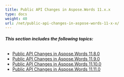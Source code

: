 ```yaml
---
title: Public API Changes in Aspose.Words 11.x.x
type: docs
weight: 40
url: /net/public-api-changes-in-aspose-words-11-x-x/
---
```


###### **This section includes the following topics:** 

- [Public API Changes in Aspose.Words 11.8.0](/words/net/public-api-changes-in-aspose-words-11-8-0/)
- [Public API Changes in Aspose.Words 11.9.0](/words/net/public-api-changes-in-aspose-words-11-9-0/)
- [Public API Changes in Aspose.Words 11.10.0](/words/net/public-api-changes-in-aspose-words-11-10-0/)
- [Public API Changes in Aspose.Words 11.11.0](/words/net/public-api-changes-in-aspose-words-11-11-0/)
